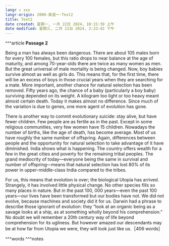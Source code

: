 ```yaml
---
langr : xxx
langr-origin: 2000-英语一-Text2
title: Text2
date created: 星期一, 一月 22日 2024, 10:15:39 上午
date modified: 星期三, 二月 21日 2024, 2:33:42 下午
---
```


^^^article
**Passage 2**

Being a man has always been dangerous. There are about 105 males born for every 100 females, but this ratio drops to near balance at the age of maturity, and among 70-year-olds there are twice as many women as men. But the great universal of male mortality is being changed. Now, boy babies survive almost as well as girls do. This means that, for the first time, there will be an excess of boys in those crucial years when they are searching for a mate. More important, another chance for natural selection has been removed. Fifty years ago, the chance of a baby (particularly a boy baby) surviving depended on its weight. A kilogram too light or too heavy meant almost certain death. Today it makes almost no difference. Since much of the variation is due to genes, one more agent of evolution has gone.

There is another way to commit evolutionary suicide: stay alive, but have fewer children. Few people are as fertile as in the past. Except in some religious communities, very few women have 15 children. Nowadays the number of births, like the age of death, has become average. Most of us have roughly the same number of offspring. Again, differences between people and the opportunity for natural selection to take advantage of it have diminished. India shows what is happening. The country offers wealth for a few in the great cities and poverty for the remaining tribal peoples. The grand mediocrity of today—everyone being the same in survival and number of offspring—means that natural selection has lost 80% of its power in upper-middle-class India compared to the tribes.

For us, this means that evolution is over; the biological Utopia has arrived. Strangely, it has involved little physical change. No other species fills so many places in nature. But in the past 100, 000 years—even the past 100 years—our lives have been transformed but our bodies have not. We did not evolve, because machines and society did it for us. Darwin had a phrase to describe those ignorant of evolution: they “look at an organic being as a savage looks at a ship, as at something wholly beyond his comprehension.” No doubt we will remember a 20th century way of life beyond comprehension for its ugliness. But however amazed our descendants may be at how far from Utopia we were, they will look just like us.［406 words］





^^^words
^^^notes